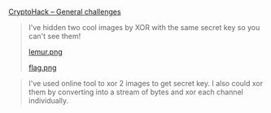 [CryptoHack – General challenges](https://cryptohack.org/challenges/general/)

> I've hidden two cool images by XOR with the same secret key so you can't see them!
>
> [lemur.png](https://cryptohack.org/static/challenges/lemur_ed66878c338e662d3473f0d98eedbd0d.png)
>
> [flag.png](https://cryptohack.org/static/challenges/flag_7ae18c704272532658c10b5faad06d74.png)

> I've used online tool to xor 2 images to get secret key. I also could xor them by converting into a stream of bytes and xor each channel individually.